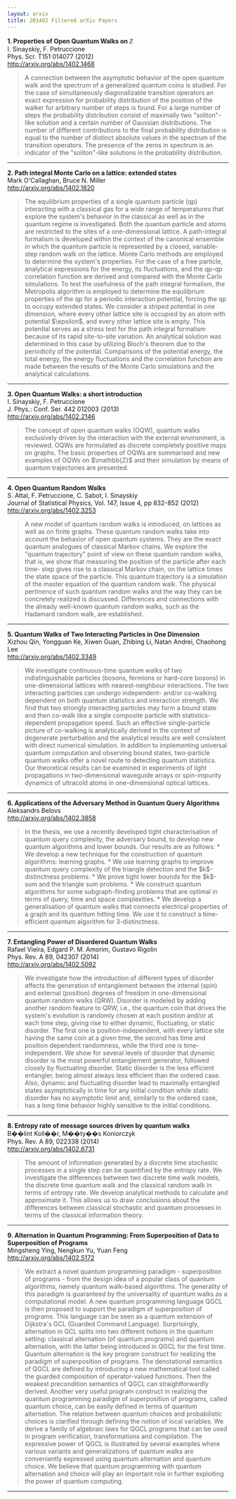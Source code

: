 ```yaml
---
layout: arxiv
title: 201402 Filtered arXiv Papers
---
```


**1.    Properties of Open Quantum Walks on $\mathbb{Z}$**  
I. Sinayskiy, F. Petruccione  
Phys. Scr. T151 014077 (2012)  
http://arxiv.org/abs/1402.1468  
<blockquote>
<p>
A connection between the asymptotic behavior of the open quantum walk and the spectrum of a generalized quantum coins is studied. For the case of simultaneously diagonalizable transition operators an exact expression for probability distribution of the position of the walker for arbitrary number of steps is found. For a large number of steps the probability distribution consist of maximally two "soliton"-like solution and a certain number of Gaussian distributions. The number of different contributions to the final probability distribution is equal to the number of distinct absolute values in the spectrum of the transition operators. The presence of the zeros in spectrum is an indicator of the "soliton"-like solutions in the probability distribution.
</p>
</blockquote>

------

**2.    Path integral Monte Carlo on a lattice: extended states**  
Mark O'Callaghan, Bruce N. Miller  
http://arxiv.org/abs/1402.1820  
<blockquote>
<p>
The equilibrium properties of a single quantum particle (qp) interacting with a classical gas for a wide range of temperatures that explore the system's behavior in the classical as well as in the quantum regime is investigated. Both the quantum particle and atoms are restricted to the sites of a one-dimensional lattice. A path-integral formalism is developed within the context of the canonical ensemble in which the quantum particle is represented by a closed, variable-step random walk on the lattice. Monte Carlo methods are employed to determine the system's properties. For the case of a free particle, analytical expressions for the energy, its fluctuations, and the qp-qp correlation function are derived and compared with the Monte Carlo simulations. To test the usefulness of the path integral formalism, the Metropolis algorithm is employed to determine the equilibrium properties of the qp for a periodic interaction potential, forcing the qp to occupy extended states. We consider a striped potential in one dimension, where every other lattice site is occupied by an atom with potential $\epsilon$, and every other lattice site is empty. This potential serves as a stress test for the path integral formalism because of its rapid site-to-site variation. An analytical solution was determined in this case by utilizing Bloch's theorem due to the periodicity of the potential. Comparisons of the potential energy, the total energy, the energy fluctuations and the correlation function are made between the results of the Monte Carlo simulations and the analytical calculations.
</p>
</blockquote>

------

**3.    Open Quantum Walks: a short introduction**  
I. Sinayskiy, F. Petruccione  
J. Phys.: Conf. Ser. 442 012003 (2013)  
http://arxiv.org/abs/1402.2146  
<blockquote>
<p>
The concept of open quantum walks (OQW), quantum walks exclusively driven by the interaction with the external environment, is reviewed. OQWs are formulated as discrete completely positive maps on graphs. The basic properties of OQWs are summarised and new examples of OQWs on $\mathbb{Z}$ and their simulation by means of quantum trajectories are presented.
</p>
</blockquote>

------

**4.    Open Quantum Random Walks**  
S. Attal, F. Petruccione, C. Sabot, I. Sinayskiy  
Journal of Statistical Physics, Vol. 147, Issue 4, pp 832-852 (2012)  
http://arxiv.org/abs/1402.3253  
<blockquote>
<p>
A new model of quantum random walks is introduced, on lattices as well as on finite graphs. These quantum random walks take into account the behavior of open quantum systems. They are the exact quantum analogues of classical Markov chains. We explore the "quantum trajectory" point of view on these quantum random walks, that is, we show that measuring the position of the particle after each time- step gives rise to a classical Markov chain, on the lattice times the state space of the particle. This quantum trajectory is a simulation of the master equation of the quantum random walk. The physical pertinence of such quantum random walks and the way they can be concretely realized is discussed. Differences and connections with the already well-known quantum random walks, such as the Hadamard random walk, are established.
</p>
</blockquote>

------

**5.    Quantum Walks of Two Interacting Particles in One Dimension**  
Xizhou Qin, Yongguan Ke, Xiwen Guan, Zhibing Li, Natan Andrei, Chaohong Lee  
http://arxiv.org/abs/1402.3349  
<blockquote>
<p>
We investigate continuous-time quantum walks of two indistinguishable particles (bosons, fermions or hard-core bosons) in one-dimensional lattices with nearest-neighbour interactions. The two interacting particles can undergo independent- and/or co-walking dependent on both quantum statistics and interaction strength. We find that two strongly interacting particles may form a bound state and then co-walk like a single composite particle with statistics-dependent propagation speed. Such an effective single-particle picture of co-walking is analytically derived in the context of degenerate perturbation and the analytical results are well consistent with direct numerical simulation. In addition to implementing universal quantum computation and observing bound states, two-particle quantum walks offer a novel route to detecting quantum statistics. Our theoretical results can be examined in experiments of light propagations in two-dimensional waveguide arrays or spin-impurity dynamics of ultracold atoms in one-dimensional optical lattices.
</p>
</blockquote>

------

**6.    Applications of the Adversary Method in Quantum Query Algorithms**  
Aleksandrs Belovs  
http://arxiv.org/abs/1402.3858  
<blockquote>
<p>
In the thesis, we use a recently developed tight characterisation of quantum query complexity, the adversary bound, to develop new quantum algorithms and lower bounds. Our results are as follows: * We develop a new technique for the construction of quantum algorithms: learning graphs. * We use learning graphs to improve quantum query complexity of the triangle detection and the $k$-distinctness problems. * We prove tight lower bounds for the $k$-sum and the triangle sum problems. * We construct quantum algorithms for some subgraph-finding problems that are optimal in terms of query, time and space complexities. * We develop a generalisation of quantum walks that connects electrical properties of a graph and its quantum hitting time. We use it to construct a time-efficient quantum algorithm for 3-distinctness.
</p>
</blockquote>

------

**7.    Entangling Power of Disordered Quantum Walks**  
Rafael Vieira, Edgard P. M. Amorim, Gustavo Rigolin  
Phys. Rev. A 89, 042307 (2014)  
http://arxiv.org/abs/1402.5092  
<blockquote>
<p>
We investigate how the introduction of different types of disorder affects the generation of entanglement between the internal (spin) and external (position) degrees of freedom in one-dimensional quantum random walks (QRW). Disorder is modeled by adding another random feature to QRW, i.e., the quantum coin that drives the system's evolution is randomly chosen at each position and/or at each time step, giving rise to either dynamic, fluctuating, or static disorder. The first one is position-independent, with every lattice site having the same coin at a given time, the second has time and position dependent randomness, while the third one is time-independent. We show for several levels of disorder that dynamic disorder is the most powerful entanglement generator, followed closely by fluctuating disorder. Static disorder is the less efficient entangler, being almost always less efficient than the ordered case. Also, dynamic and fluctuating disorder lead to maximally entangled states asymptotically in time for any initial condition while static disorder has no asymptotic limit and, similarly to the ordered case, has a long time behavior highly sensitive to the initial conditions.
</p>
</blockquote>

------

**8.    Entropy rate of message sources driven by quantum walks**  
B��lint Koll��r, M��ty��s Koniorczyk  
Phys. Rev. A 89, 022338 (2014)  
http://arxiv.org/abs/1402.6731  
<blockquote>
<p>
The amount of information generated by a discrete time stochastic processes in a single step can be quantified by the entropy rate. We investigate the differences between two discrete time walk models, the discrete time quantum walk and the classical random walk in terms of entropy rate. We develop analytical methods to calculate and approximate it. This allows us to draw conclusions about the differences between classical stochastic and quantum processes in terms of the classical information theory.
</p>
</blockquote>

------

**9.    Alternation in Quantum Programming: From Superposition of Data to Superposition of Programs**  
Mingsheng Ying, Nengkun Yu, Yuan Feng  
http://arxiv.org/abs/1402.5172  
<blockquote>
<p>
We extract a novel quantum programming paradigm - superposition of programs - from the design idea of a popular class of quantum algorithms, namely quantum walk-based algorithms. The generality of this paradigm is guaranteed by the universality of quantum walks as a computational model. A new quantum programming language QGCL is then proposed to support the paradigm of superposition of programs. This language can be seen as a quantum extension of Dijkstra's GCL (Guarded Command Language). Surprisingly, alternation in GCL splits into two different notions in the quantum setting: classical alternation (of quantum programs) and quantum alternation, with the latter being introduced in QGCL for the first time. Quantum alternation is the key program construct for realizing the paradigm of superposition of programs. The denotational semantics of QGCL are defined by introducing a new mathematical tool called the guarded composition of operator-valued functions. Then the weakest precondition semantics of QGCL can straightforwardly derived. Another very useful program construct in realizing the quantum programming paradigm of superposition of programs, called quantum choice, can be easily defined in terms of quantum alternation. The relation between quantum choices and probabilistic choices is clarified through defining the notion of local variables. We derive a family of algebraic laws for QGCL programs that can be used in program verification, transformations and compilation. The expressive power of QGCL is illustrated by several examples where various variants and generalizations of quantum walks are conveniently expressed using quantum alternation and quantum choice. We believe that quantum programming with quantum alternation and choice will play an important role in further exploiting the power of quantum computing.
</p>
</blockquote>

------

